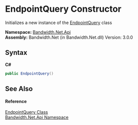 ﻿# EndpointQuery Constructor 
 

Initializes a new instance of the <a href ="T_Bandwidth_Net_Api_EndpointQuery.md">EndpointQuery</a> class

**Namespace:**&nbsp;<a href ="N_Bandwidth_Net_Api.md">Bandwidth.Net.Api</a><br />**Assembly:**&nbsp;Bandwidth.Net (in Bandwidth.Net.dll) Version: 3.0.0

## Syntax

**C#**<br />
``` C#
public EndpointQuery()
```


## See Also


#### Reference
<a href ="T_Bandwidth_Net_Api_EndpointQuery.md">EndpointQuery Class</a><br /><a href ="N_Bandwidth_Net_Api.md">Bandwidth.Net.Api Namespace</a><br />